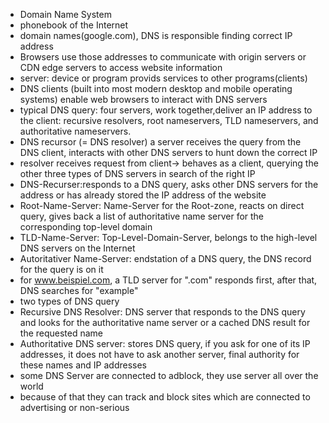 - Domain Name System
- phonebook of the Internet
- domain names(google.com), DNS is responsible finding correct IP address 
- Browsers use those addresses to communicate with origin servers or CDN edge servers to access website information
- server: device or program provids services to other programs(clients)
- DNS clients (built into most modern desktop and mobile operating systems) enable web browsers to interact with DNS servers
- typical DNS query: four servers, work together,deliver an IP address to the client: recursive resolvers, root nameservers, TLD nameservers, and authoritative nameservers.
- DNS recursor (= DNS resolver) a server receives the query from the DNS client, interacts with other DNS servers to hunt down the correct IP
- resolver receives request from client-> behaves as a client, querying the other three types of DNS servers in search of the right IP
- DNS-Recurser:responds to a DNS query, asks other DNS servers for the address or has already stored the IP address of the website 
- Root-Name-Server: Name-Server for the Root-zone, reacts on direct query, gives back a list of authoritative name server for the corresponding top-level domain 
- TLD-Name-Server: Top-Level-Domain-Server, belongs to the high-level DNS servers on the Internet
- Autoritativer Name-Server: endstation of a DNS query, the DNS record for the query is on it
- for www.beispiel.com, a TLD server for ".com" responds first, after that, DNS searches for "example"
- two types of DNS query
- Recursive DNS Resolver: DNS server that responds to the DNS query and looks for the authoritative name server or a cached DNS result for the requested name
- Authoritative DNS server: stores DNS query, if you ask for one of its IP addresses, it does not have to ask another server, final authority for these names and IP addresses
- some DNS Server are connected to adblock, they use server all over the world
- because of that they can track and block sites which are connected to advertising or non-serious